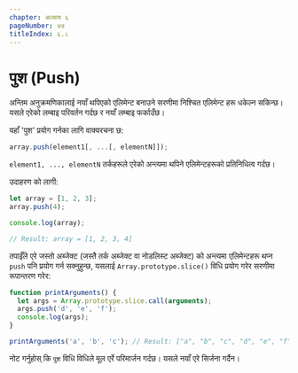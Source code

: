 ```yaml
---
chapter: अध्याय ६
pageNumber: ४७
titleIndex: ६.८
---
```

# पुश (Push)

अन्तिम अनुक्रमणिकालाई नयाँ थपिएको एलिमेन्ट  बनाउने सरणीमा निश्चित एलिमेन्ट हरू धकेल्न सकिन्छ। यसले एरेको लम्बाइ परिवर्तन गर्दछ र नयाँ लम्बाइ फर्काउँछ।

यहाँ 'पुश' प्रयोग गर्नका लागि वाक्यरचना छ:

```javascript
array.push(element1[, ...[, elementN]]);
```

`element1, ..., elementN` तर्कहरूले एरेको अन्त्यमा थपिने एलिमेन्टहरूको प्रतिनिधित्व गर्दछ।

उदाहरण को लागी:

```javascript
let array = [1, 2, 3]; 
array.push(4); 

console.log(array); 

// Result: array = [1, 2, 3, 4]
```

तपाईँले एरे जस्तो अब्जेक्ट (जस्तै तर्क अब्जेक्ट वा नोडलिस्ट अब्जेक्ट) को अन्त्यमा एलिमेन्टहरू थप्न `push` पनि प्रयोग गर्न सक्नुहुन्छ, यसलाई `Array.prototype.slice()` विधि प्रयोग गरेर सरणीमा रूपान्तरण गरेर:

```javascript
function printArguments() {
  let args = Array.prototype.slice.call(arguments);
  args.push('d', 'e', 'f');
  console.log(args);
}

printArguments('a', 'b', 'c'); // Result: ["a", "b", "c", "d", "e", "f"]
```

नोट गर्नुहोस् कि `पुश` विधि विधिले मूल एर्रे परिमार्जन गर्दछ। यसले नयाँ एरे सिर्जना गर्दैन।

